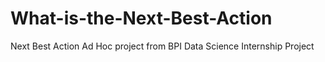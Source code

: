 # What-is-the-Next-Best-Action
Next Best Action Ad Hoc project from BPI Data Science Internship Project
